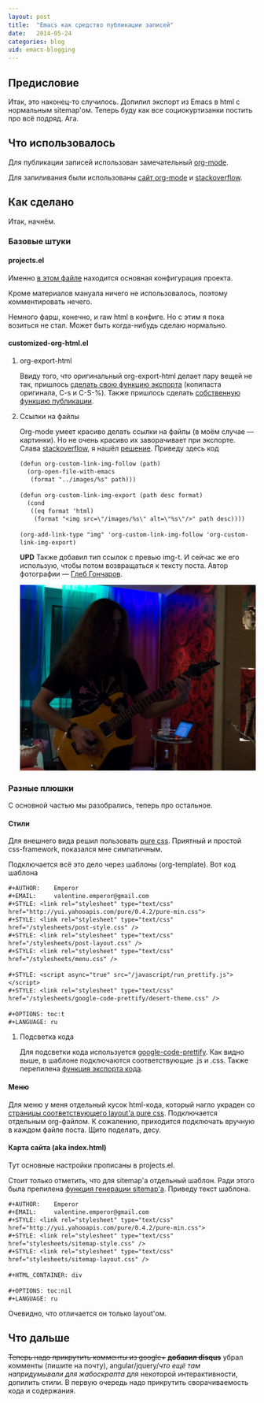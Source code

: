 ```yaml
---
layout: post
title:  "Emacs как средство публикации записей"
date:   2014-05-24
categories: blog
uid: emacs-blogging
---
```


## Предисловие

Итак, это наконец-то случилось. Допилил экспорт из Emacs в html с нормальным sitemap'ом. Теперь буду как все социокуртизанки постить про всё подряд. Ага.

## Что использовалось

Для публикации записей использован замечательный [org-mode](http://www.emacswiki.org/emacs/OrgMode).

Для запиливания были использованы [сайт org-mode](http://orgmode.org/) и [stackoverflow](http://stackoverflow.com/).

## Как сделано

Итак, начнём.

### Базовые штуки

#### projects.el

Именно [в этом файле](https://github.com/ivalentinee/Blog-Source/blob/master/projects.el) находится основная конфигурация проекта.

Кроме материалов мануала ничего не использовалось, поэтому комментировать нечего.

Немного фарш, конечно, и raw html в конфиге. Но с этим я пока возиться не стал. Может быть когда-нибудь сделаю нормально.

#### customized-org-html.el

1.  org-export-html

    Ввиду того, что оригинальный org-export-html делает пару вещей не так, пришлось [сделать свою функцию экспорта](https://github.com/ivalentinee/emacs_config/blob/20999812763e86b95dfe84c3d57bbe8c1f28c416/.emacs.d/global/customized-org-html.el#L587) (копипаста оригинала, C-s и C-S-%). Также пришлось сделать [собственную функцию публикации](https://github.com/ivalentinee/emacs_config/blob/20999812763e86b95dfe84c3d57bbe8c1f28c416/.emacs.d/global/customized-org-html.el#L45).

2.  Ссылки на файлы

    Org-mode умеет красиво делать ссылки на файлы (в моём случае — картинки). Но не очень красиво их заворачивает при экспорте. Слава [stackoverflow](http://stackoverflow.com/), я нашёл [решение](http://stackoverflow.com/questions/14684263/how-to-org-mode-image-absolute-path-of-export-html). Приведу здесь код

        (defun org-custom-link-img-follow (path)
          (org-open-file-with-emacs
           (format "../images/%s" path)))

        (defun org-custom-link-img-export (path desc format)
          (cond
           ((eq format 'html)
            (format "<img src=\"/images/%s\" alt=\"%s\"/>" path desc))))

        (org-add-link-type "img" 'org-custom-link-img-follow 'org-custom-link-img-export)

    **UPD**
    Также добавил тип ссылок с превью img-t. И сейчас же его использую, чтобы потом возвращаться к тексту поста. Автор фотографии — [Глеб Гончаров](http://gongled.ru/).

    ![Тестовое изображение](/assets/img/posts/2014-05-24-emacs-blogging/test.jpg)

### Разные плюшки

С основной частью мы разобрались, теперь про остальное.

#### Стили

Для внешнего вида решил пользовать [pure css](http://purecss.io/). Приятный и простой css-framework, показался мне симпатичным.

Подключается всё это дело через шаблоны (org-template). Вот код шаблона

    #+AUTHOR:    Emperor
    #+EMAIL:     valentine.emperor@gmail.com
    #+STYLE: <link rel="stylesheet" type="text/css" href="http://yui.yahooapis.com/pure/0.4.2/pure-min.css">
    #+STYLE: <link rel="stylesheet" type="text/css" href="/stylesheets/post-style.css" />
    #+STYLE: <link rel="stylesheet" type="text/css" href="/stylesheets/post-layout.css" />
    #+STYLE: <link rel="stylesheet" type="text/css" href="/stylesheets/menu.css" />

    #+STYLE: <script async="true" src="/javascript/run_prettify.js"></script>
    #+STYLE: <link rel="stylesheet" type="text/css" href="/stylesheets/google-code-prettify/desert-theme.css" />

    #+OPTIONS: toc:t
    #+LANGUAGE: ru

1.  Подсветка кода

    Для подсветки кода используется [google-code-prettify](http://code.google.com/p/google-code-prettify/). Как видно выше, в шаблоне подключаются соответствующие .js и .css. Также перепилена [функция экспорта кода](https://github.com/ivalentinee/emacs_config/blob/20999812763e86b95dfe84c3d57bbe8c1f28c416/.emacs.d/global/customized-org-html.el#L147).

#### Меню

Для меню у меня отдельный кусок html-кода, который нагло украден со [страницы соответствующего layout'а pure css](http://purecss.io/layouts/side-menu/). Подключается отдельным org-файлом. К сожалению, приходится подключать вручную в каждом файле поста. Щито поделать, десу.

#### Карта сайта (aka index.html)

Тут основные настройки прописаны в projects.el.

Стоит только отметить, что для sitemap'а отдельный шаблон. Ради этого была препилена [функция генерации sitemap'а](https://github.com/ivalentinee/emacs_config/blob/20999812763e86b95dfe84c3d57bbe8c1f28c416/.emacs.d/global/customized-org-html.el#L53). Приведу текст шаблона.

    #+AUTHOR:    Emperor
    #+EMAIL:     valentine.emperor@gmail.com
    #+STYLE: <link rel="stylesheet" type="text/css" href="http://yui.yahooapis.com/pure/0.4.2/pure-min.css">
    #+STYLE: <link rel="stylesheet" type="text/css" href="stylesheets/sitemap-style.css" />
    #+STYLE: <link rel="stylesheet" type="text/css" href="stylesheets/sitemap-layout.css" />

    #+HTML_CONTAINER: div

    #+OPTIONS: toc:nil
    #+LANGUAGE: ru

Очевидно, что отличается он только layout'ом.

## Что дальше

~~Теперь надо прикрутить комменты из google+~~ ~~**добавил disqus**~~ убрал комменты (пишите на почту), angular/jquery/_что ещё там напридумывали для жабоскрапта_ для некоторой интерактивности, допилить стили. В первую очередь надо прикрутить сворачиваемость кода и содержания.
